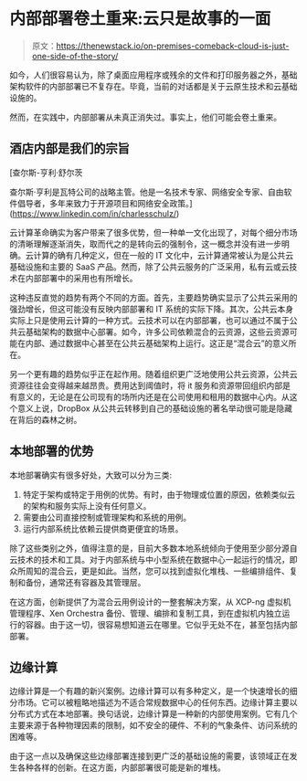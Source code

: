# 内部部署卷土重来:云只是故事的一面

> 原文：<https://thenewstack.io/on-premises-comeback-cloud-is-just-one-side-of-the-story/>

如今，人们很容易认为，除了桌面应用程序或残余的文件和打印服务器之外，基础架构软件的内部部署已不复存在。毕竟，当前的对话都是关于云原生技术和云基础设施的。

然而，在实践中，内部部署从未真正消失过。事实上，他们可能会卷土重来。

## 酒店内部是我们的宗旨

 [查尔斯-亨利·舒尔茨

查尔斯·亨利是瓦特公司的战略主管。他是一名技术专家、网络安全专家、自由软件倡导者，多年来致力于开源项目和网络安全政策。](https://www.linkedin.com/in/charlesschulz/) 

云计算革命确实为客户带来了很多优势，但一种单一文化出现了，对每个细分市场的清晰理解逐渐消失，取而代之的是转向云的强制令，这一概念并没有进一步明确。云计算的确有几种定义，但在一般的 IT 文化中，云计算通常被认为是公共云基础设施和主要的 SaaS 产品。然而，除了公共云服务的广泛采用，私有云或云技术在内部部署中的采用也有所增长。

这种违反直觉的趋势有两个不同的方面。首先，主要趋势确实显示了公共云采用的强劲增长，但这可能没有反映内部部署和 IT 系统的实际下降。其次，公共云本身实际上只是使用云计算的一种方式。云技术可以在内部部署，也可以通过不属于公共云基础架构的数据中心部署。如今，许多公司依赖混合的云资源，这些云资源可能在内部、通过数据中心甚至在公共云基础架构上运行。这正是“混合云”的意义所在。

另一个更有趣的趋势似乎正在起作用。随着组织更广泛地使用公共云资源，公共云资源往往会变得越来越昂贵。费用达到阈值时，将 it 服务和资源带回组织内部是有意义的，无论是在公司现有的场所内还是在公司使用和租用的数据中心内。从这个意义上说，DropBox 从公共云转移到自己的基础设施的著名举动很可能是隐藏在背后的森林之树。

## 本地部署的优势

本地部署确实有很多好处，大致可以分为三类:

1.  特定于架构或特定于用例的优势。有时，由于物理或位置的原因，依赖类似云的架构和服务实际上没有任何意义。
2.  需要由公司直接控制或管理架构和系统的用例。
3.  运行内部系统比依赖云提供商更便宜的场景。

除了这些类别之外，值得注意的是，目前大多数本地系统倾向于使用至少部分源自云技术的技术和工具。对于内部系统与中小型系统在数据中心一起运行的情况，即众所周知的混合云，更是如此。当然，您可以找到虚拟化堆栈、一些编排组件、复制和备份，通常还有容器及其管理层。

在这方面，创新提供了为混合云用例设计的一整套解决方案，从 XCP-ng 虚拟机管理程序、Xen Orchestra 备份、管理、编排和复制工具，到在虚拟机内独立运行的容器。由于这一切，很容易想知道云在哪里。它似乎无处不在，甚至包括内部部署。

## 边缘计算

边缘计算是一个有趣的新兴案例。边缘计算可以有多种定义，是一个快速增长的细分市场。它可以被粗略地描述为不适合常规数据中心的任何东西。边缘计算主要以分布式方式在本地部署。换句话说，边缘计算是一种新的内部使用案例。它有几个主要来源于各种物理因素的限制，如不安全的硬件、不利的气象条件、访问系统的困难等。

由于这一点以及确保这些边缘部署连接到更广泛的基础设施的需要，该领域正在发生各种各样的创新。在这方面，内部部署很可能是新的堆栈。

<svg xmlns:xlink="http://www.w3.org/1999/xlink" viewBox="0 0 68 31" version="1.1"><title>Group</title> <desc>Created with Sketch.</desc></svg>